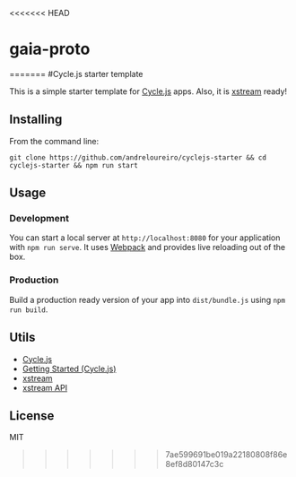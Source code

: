 <<<<<<< HEAD
# gaia-proto
=======
#Cycle.js starter template

This is a simple starter template for [Cycle.js](http://cycle.js.org/) apps. Also, it is [xstream](http://staltz.com/xstream/) ready!


## Installing

From the command line:

`git clone https://github.com/andreloureiro/cyclejs-starter && cd cyclejs-starter && npm run start`


## Usage

### Development

You can start a local server at `http://localhost:8080` for your application with `npm run serve`. It uses [Webpack](https://webpack.github.io/) and provides live reloading out of the box.


### Production

Build a production ready version of your app into `dist/bundle.js` using `npm run build`.


## Utils

- [Cycle.js](http://cycle.js.org)
- [Getting Started (Cycle.js)](http://cycle.js.org/getting-started.html)
- [xstream](http://staltz.com/xstream/)
- [xstream API](https://github.com/staltz/xstream)


## License

MIT
>>>>>>> 7ae599691be019a22180808f86e8ef8d80147c3c
